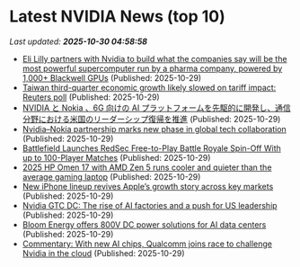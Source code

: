 # Latest NVIDIA News (top 10)
_Last updated: **2025-10-30 04:58:58**_

- [Eli Lilly partners with Nvidia to build what the companies say will be the most powerful supercomputer run by a pharma company, powered by 1,000+ Blackwell GPUs](https://biztoc.com/x/c4f5f37c893ecf15) (Published: 2025-10-29)
- [Taiwan third-quarter economic growth likely slowed on tariff impact: Reuters poll](https://www.channelnewsasia.com/business/taiwan-third-quarter-economic-growth-likely-slowed-tariff-impact-reuters-poll-5431911) (Published: 2025-10-29)
- [NVIDIA と Nokia 、6G 向けの AI プラットフォームを先駆的に開発し、通信分野における米国のリーダーシップ復帰を推進](https://prtimes.jp/main/html/rd/p/000000566.000012662.html) (Published: 2025-10-29)
- [Nvidia–Nokia partnership marks new phase in global tech collaboration](https://m.economictimes.com/markets/stocks/news/nvidianokia-partnership-marks-new-phase-in-global-tech-collaboration/nvidia-buys-2-9-stake-in-nokia-for-1-billion/slideshow/124889180.cms) (Published: 2025-10-29)
- [Battlefield Launches RedSec Free-to-Play Battle Royale Spin-Off With up to 100-Player Matches](https://www.techpowerup.com/342341/battlefield-launches-redsec-free-to-play-battle-royale-spin-off-with-up-to-100-player-matches) (Published: 2025-10-29)
- [2025 HP Omen 17 with AMD Zen 5 runs cooler and quieter than the average gaming laptop](https://www.notebookcheck.net/2025-HP-Omen-17-with-AMD-Zen-5-runs-cooler-and-quieter-than-the-average-gaming-laptop.1148274.0.html) (Published: 2025-10-29)
- [New iPhone lineup revives Apple’s growth story across key markets](https://m.economictimes.com/markets/stocks/news/new-iphone-lineup-revives-apples-growth-story-across-key-markets/apple-hits-4-trillion-milestone/slideshow/124888606.cms) (Published: 2025-10-29)
- [Nvidia GTC DC: The rise of AI factories and a push for US leadership](https://siliconangle.com/2025/10/29/nvidia-gtc-dc-rise-ai-factories-push-us-leadership/) (Published: 2025-10-29)
- [Bloom Energy offers 800V DC power solutions for AI data centers](https://www.digitimes.com/news/a20251028PD211/data-data-center-nvidia-fuel-efficiency.html) (Published: 2025-10-29)
- [Commentary: With new AI chips, Qualcomm joins race to challenge Nvidia in the cloud](https://www.digitimes.com/news/a20251029PD200/qualcomm-chips-accelerator-nvidia-market.html) (Published: 2025-10-29)
